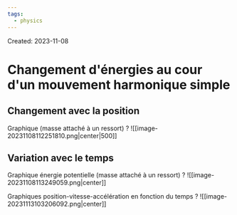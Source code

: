 ```yaml
---
tags:
  - physics
---
```

Created: 2023-11-08

# Changement d'énergies au cour d'un mouvement harmonique simple
## Changement avec la position
Graphique (masse attaché à un ressort)
?
![[image-20231108112251810.png|center|500]]

## Variation avec le temps
Graphique énergie potentielle (masse attaché à un ressort)
?
![[image-20231108113249059.png|center]]


Graphiques position-vitesse-accélération en fonction du temps
?
![[image-20231113103206092.png|center]]



